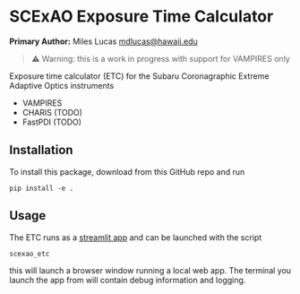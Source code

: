 # SCExAO Exposure Time Calculator

**Primary Author:** Miles Lucas <mdlucas@hawaii.edu>

> ⚠️ Warning: this is a work in progress with support for VAMPIRES only

Exposure time calculator (ETC) for the Subaru Coronagraphic Extreme Adaptive Optics instruments
* VAMPIRES
* CHARIS (TODO)
* FastPDI (TODO)

## Installation

To install this package, download from this GitHub repo and run

```
pip install -e .
```

## Usage

The ETC runs as a [streamlit app](https://streamlit.io/) and can be launched with the script
```
scexao_etc
```

this will launch a browser window running a local web app. The terminal you launch the app from will contain debug information and logging.
